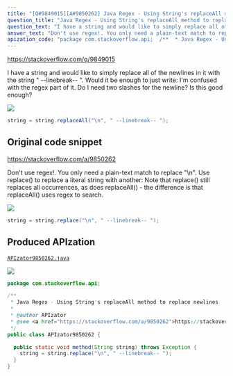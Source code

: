 ```yaml
---
title: "[Q#9849015][A#9850262] Java Regex - Using String's replaceAll method to replace newlines"
question_title: "Java Regex - Using String's replaceAll method to replace newlines"
question_text: "I have a string and would like to simply replace all of the newlines in it with the string \" --linebreak-- \". Would it be enough to just write: I'm confused with the regex part of it. Do I need two slashes for the newline? Is this good enough?"
answer_text: "Don't use regex!. You only need a plain-text match to replace \"\\n\". Use replace() to replace a literal string with another: Note that replace() still replaces all occurrences, as does replaceAll() - the difference is that replaceAll() uses regex to search."
apization_code: "package com.stackoverflow.api;  /**  * Java Regex - Using String's replaceAll method to replace newlines  *  * @author APIzator  * @see <a href=\"https://stackoverflow.com/a/9850262\">https://stackoverflow.com/a/9850262</a>  */ public class APIzator9850262 {    public static void method(String string) throws Exception {     string = string.replace(\"\\n\", \" --linebreak-- \");   } }"
---
```


https://stackoverflow.com/q/9849015

I have a string and would like to simply replace all of the newlines in it with the string &quot; --linebreak-- &quot;.
Would it be enough to just write:
I&#x27;m confused with the regex part of it. Do I need two slashes for the newline? Is this good enough?


<div class="code-logo"><img src="/stackoverflow.png" /></div>

```java
string = string.replaceAll("\n", " --linebreak-- ");
```


## Original code snippet

https://stackoverflow.com/a/9850262

Don&#x27;t use regex!. You only need a plain-text match to replace &quot;\n&quot;.
Use replace() to replace a literal string with another:
Note that replace() still replaces all occurrences, as does replaceAll() - the difference is that replaceAll() uses regex to search.

<div class="code-logo"><img src="/stackoverflow.png" /></div>

```java
string = string.replace("\n", " --linebreak-- ");
```

## Produced APIzation

[`APIzator9850262.java`](https://github.com/pasqualesalza/apization/raw/main/data/search/APIzator9850262.java)

<div class="code-logo"><img src="/apizator.png" /></div>

```java
package com.stackoverflow.api;

/**
 * Java Regex - Using String's replaceAll method to replace newlines
 *
 * @author APIzator
 * @see <a href="https://stackoverflow.com/a/9850262">https://stackoverflow.com/a/9850262</a>
 */
public class APIzator9850262 {

  public static void method(String string) throws Exception {
    string = string.replace("\n", " --linebreak-- ");
  }
}

```
